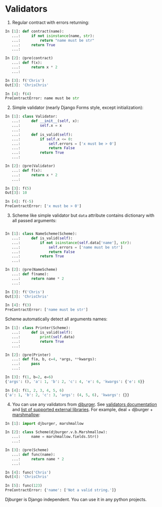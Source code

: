 # Validators

1. Regular contract with errors returning:

```python
In [1]: def contract(name):
   ...:     if not isinstance(name, str):
   ...:         return "name must be str"
   ...:     return True
   ...:

In [2]: @pre(contract)
   ...: def f(x):
   ...:     return x * 2
   ...:

In [3]: f('Chris')
Out[3]: 'ChrisChris'

In [4]: f(4)
PreContractError: name must be str
```

2. Simple validator (nearly Django Forms style, except initialization):

```python
In [1]: class Validator:
   ...:     def __init__(self, x):
   ...:         self.x = x
   ...:         
   ...:     def is_valid(self):
   ...:         if self.x <= 0:
   ...:             self.errors = ['x must be > 0']
   ...:             return False
   ...:         return True
   ...:     

In [2]: @pre(Validator)
   ...: def f(x):
   ...:     return x * 2
   ...:

In [3]: f(5)
Out[3]: 10

In [4]: f(-5)
PreContractError: ['x must be > 0']
```

3. Scheme like simple validator but `data` attribute contains dictionary with all passed arguments:

```python

In [1]: class NameScheme(Scheme):
   ...:     def is_valid(self):
   ...:         if not isinstance(self.data['name'], str):
   ...:             self.errors = ['name must be str']
   ...:             return False
   ...:         return True
   ...:     

In [2]: @pre(NameScheme)
   ...: def f(name):
   ...:     return name * 2
   ...:

In [3]: f('Chris')
Out[3]: 'ChrisChris'

In [4]: f(3)
PreContractError: ['name must be str']
```

Scheme automatically detect all arguments names:

```python
In [1]: class Printer(Scheme):
   ...:     def is_valid(self):
   ...:         print(self.data)
   ...:         return True
   ...:     

In [2]: @pre(Printer)
   ...: def f(a, b, c=4, *args, **kwargs):
   ...:     pass
   ...:

In [3]: f(1, b=2, e=6)
{'args': (), 'a': 1, 'b': 2, 'c': 4, 'e': 6, 'kwargs': {'e': 6}}

In [4]: f(1, 2, 3, 4, 5, 6)
{'a': 1, 'b': 2, 'c': 3, 'args': (4, 5, 6), 'kwargs': {}}
```

4. You can use any validators from [djburger](https://github.com/orsinium/djburger). See [validators documentation](https://djburger.readthedocs.io/en/latest/validators.html) and [list of supported external libraries](https://github.com/orsinium/djburger#external-libraries-support). For example, deal + djburger + [marshmallow](https://marshmallow.readthedocs.io/en/latest/):

```python
In [1]: import djburger, marshmallow

In [2]: class Scheme(djburger.v.b.Marshmallow):
   ...:     name = marshmallow.fields.Str()
   ...:

In [3]: @pre(Scheme)
   ...: def func(name):
   ...:     return name * 2
   ...:

In [4]: func('Chris')
Out[4]: 'ChrisChris'

In [5]: func(123)
PreContractError: {'name': ['Not a valid string.']}
```

Djburger is Django independent. You can use it in any python projects.
